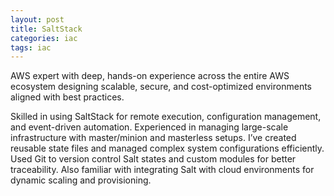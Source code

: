 ```yaml
---
layout: post
title: SaltStack
categories: iac
tags: iac
---
```


AWS expert with deep, hands-on experience across the entire AWS ecosystem designing scalable, secure, and cost-optimized environments aligned with best practices.

<!--more-->

Skilled in using SaltStack for remote execution, configuration management, and event-driven automation. Experienced in managing large-scale infrastructure with master/minion and masterless setups. I’ve created reusable state files and managed complex system configurations efficiently. Used Git to version control Salt states and custom modules for better traceability. Also familiar with integrating Salt with cloud environments for dynamic scaling and provisioning.

